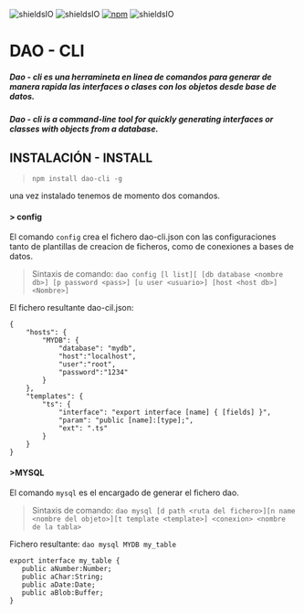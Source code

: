 ![shieldsIO](https://img.shields.io/github/issues/peraltalberto/dao-cli.svg)
![shieldsIO](https://img.shields.io/github/release/peraltalberto/dao-cli.svg)
[![npm](https://img.shields.io/npm/v/dao-cli.svg)](https://www.npmjs.com/package/dao-cli)
![shieldsIO](https://img.shields.io/github/license/peraltalberto/dao-cli.svg)

# DAO - CLI

##### ***Dao - cli***  es una herramineta en linea de comandos para generar de manera rapida las interfaces o clases con los objetos desde base de datos. 

##### ***Dao - cli***  is a command-line tool for quickly generating interfaces or classes with objects from a database.

## INSTALACIÓN - INSTALL

> `npm install dao-cli -g`

una vez instalado tenemos de momento dos comandos.

#### > config 
 
 El comando `config` crea el fichero dao-cli.json con las configuraciones tanto de plantillas de creacion de ficheros, como de conexiones a bases de datos. 
 
 >    Sintaxis de comando:
 `dao config [l list][ [db database <nombre db>] [p password <pass>] [u user <usuario>] [host <host db>]  <Nombre>]`
 
 
El fichero resultante dao-cil.json: 
~~~
{
    "hosts": {
        "MYDB": {
            "database": "mydb",
            "host":"localhost",
            "user":"root",
            "password":"1234"
        }
    },
    "templates": {
        "ts": {
            "interface": "export interface [name] { [fields] }",
            "param": "public [name]:[type];",
            "ext": ".ts"
        }
    }
}
~~~
 #### >MYSQL
 
 El comando `mysql` es el encargado de generar el fichero dao.
 
 >    Sintaxis de comando:
 `dao mysql [d path <ruta del fichero>][n name <nombre del objeto>][t template <template>] <conexion> <nombre de la tabla>`
 
 Fichero resultante:
 `dao mysql MYDB my_table`
 ~~~
export interface my_table { 
    public aNumber:Number;
    public aChar:String;
    public aDate:Date;
    public aBlob:Buffer;
}
 ~~~
